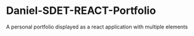 # Daniel-SDET-REACT-Portfolio
A personal portfolio displayed as a react application with multiple elements
